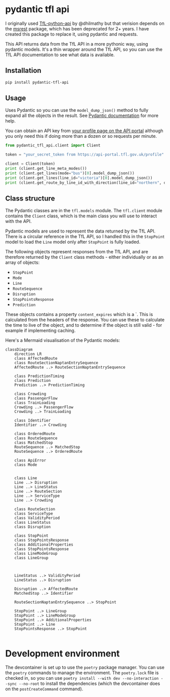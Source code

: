 # pydantic tfl api

I originally used [TfL-python-api](https://github.com/dhilmathy/TfL-python-api) by @dhilmathy but that verision depends on the [msrest](https://github.com/Azure/msrest-for-python) package, which has been deprecated for 2+ years. I have created this package to replace it, using pydantic and requests.

This API returns data from the TfL API in a more pythonic way, using pydantic models. It's a thin wrapper around the TfL API, so you can use the TfL API documentation to see what data is available.

## Installation

```bash
pip install pydantic-tfl-api
```

## Usage

Uses Pydantic so you can use the `model_dump_json()` method to fully expand all the objects in the result. See [Pydantic documentation](https://docs.pydantic.dev/latest/) for more help.

You can obtain an API key from [your profile page on the API portal](https://api-portal.tfl.gov.uk/profile) although you only need this if doing more than a dozen or so requests per minute.

```python
from pydantic_tfl_api.client import Client

token = "your_secret_token from https://api-portal.tfl.gov.uk/profile"

client = Client(token)
print (client.get_line_meta_modes())
print (client.get_lines(mode="bus")[0].model_dump_json())
print (client.get_lines(line_id="victoria")[0].model_dump_json())
print (client.get_route_by_line_id_with_direction(line_id="northern", direction="all").model_dump_json())
```
## Class structure

The Pydantic classes are in the `tfl.models` module. The `tfl.client` module contains the `Client` class, which is the main class you will use to interact with the API.

Pydantic models are used to represent the data returned by the TfL API. There is a circular reference in the TfL API, so I handled this in the `StopPoint` model to load the `Line` model only after `StopPoint` is fully loaded.

The following objects represent responses from the TfL API, and are therefore returned by the `Client` class methods - either individually or as an array of objects:

- `StopPoint`
- `Mode`
- `Line`
- `RouteSequence`
- `Disruption`
- `StopPointsResponse`
- `Prediction`

These objects contains a property `content_expires` which is a `. This is calculated from the headers of the response. You can use these to calculate the time to live of the object, and to determine if the object is still valid - for example if implementing caching.

Here's a Mermaid visualisation of the Pydantic models:

```mermaid
classDiagram
    direction LR
    class AffectedRoute
    class RouteSectionNaptanEntrySequence
    AffectedRoute ..> RouteSectionNaptanEntrySequence

    class PredictionTiming
    class Prediction
    Prediction ..> PredictionTiming 

    class Crowding
    class PassengerFlow
    class TrainLoading
    Crowding ..> PassengerFlow
    Crowding ..> TrainLoading

    class Identifier
    Identifier ..> Crowding

    class OrderedRoute
    class RouteSequence
    class MatchedStop
    RouteSequence ..> MatchedStop
    RouteSequence ..> OrderedRoute

    class ApiError
    class Mode


    class Line
    Line ..> Disruption
    Line ..> LineStatus
    Line ..> RouteSection
    Line ..> ServiceType
    Line ..> Crowding

    class RouteSection
    class ServiceType
    class ValidityPeriod
    class LineStatus
    class Disruption

    class StopPoint
    class StopPointsResponse
    class AdditionalProperties
    class StopPointsResponse
    class LineModeGroup
    class LineGroup



    LineStatus ..> ValidityPeriod
    LineStatus ..> Disruption

    Disruption ..> AffectedRoute
    MatchedStop ..> Identifier 

    RouteSectionNaptanEntrySequence ..> StopPoint

    StopPoint ..> LineGroup
    StopPoint ..> LineModeGroup
    StopPoint ..> AdditionalProperties
    StopPoint ..> Line
    StopPointsResponse ..> StopPoint


```

# Development environment

The devcontainer is set up to use the `poetry` package manager. You can use the `poetry` commands to manage the environment. The `poetry.lock` file is checked in, so you can use `poetry install --with dev --no-interaction --sync --no-root` to install the dependencies (which the devcontainer does on the `postCreateCommand` command).